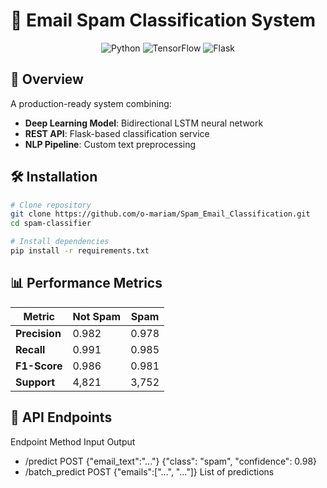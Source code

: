 # 📧 Email Spam Classification System

<div align="center">
  <img src="https://img.shields.io/badge/Python-3.8%2B-blue" alt="Python">
  <img src="https://img.shields.io/badge/TensorFlow-2.12-orange" alt="TensorFlow">
  <img src="https://img.shields.io/badge/Flask-2.3-lightgrey" alt="Flask">
</div>

## 🌟 Overview
A production-ready system combining:
- **Deep Learning Model**: Bidirectional LSTM neural network
- **REST API**: Flask-based classification service
- **NLP Pipeline**: Custom text preprocessing

## 🛠️ Installation

```bash
# Clone repository
git clone https://github.com/o-mariam/Spam_Email_Classification.git
cd spam-classifier

# Install dependencies
pip install -r requirements.txt
```
## 📊 Performance Metrics

| Metric       | Not Spam | Spam   |
|--------------|----------|--------|
| **Precision** | 0.982    | 0.978  |
| **Recall**    | 0.991    | 0.985  |
| **F1-Score**  | 0.986    | 0.981  |
| **Support**   | 4,821    | 3,752  |


## 🚀 API Endpoints
Endpoint	Method	Input	Output
- /predict	POST	{"email_text":"..."}	{"class": "spam", "confidence": 0.98}
- /batch_predict	POST	{"emails":["...", "..."]}	List of predictions
